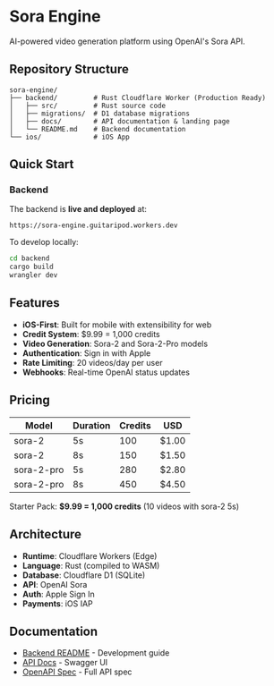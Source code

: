 # Sora Engine

AI-powered video generation platform using OpenAI's Sora API.

## Repository Structure

```
sora-engine/
├── backend/         # Rust Cloudflare Worker (Production Ready)
│   ├── src/         # Rust source code
│   ├── migrations/  # D1 database migrations
│   ├── docs/        # API documentation & landing page
│   └── README.md    # Backend documentation
└── ios/             # iOS App
```

## Quick Start

### Backend

The backend is **live and deployed** at:
```
https://sora-engine.guitaripod.workers.dev
```

To develop locally:
```bash
cd backend
cargo build
wrangler dev
```

## Features

- **iOS-First**: Built for mobile with extensibility for web
- **Credit System**: $9.99 = 1,000 credits
- **Video Generation**: Sora-2 and Sora-2-Pro models
- **Authentication**: Sign in with Apple
- **Rate Limiting**: 20 videos/day per user
- **Webhooks**: Real-time OpenAI status updates

## Pricing

| Model | Duration | Credits | USD |
|-------|----------|---------|-----|
| sora-2 | 5s | 100 | $1.00 |
| sora-2 | 8s | 150 | $1.50 |
| sora-2-pro | 5s | 280 | $2.80 |
| sora-2-pro | 8s | 450 | $4.50 |

Starter Pack: **$9.99 = 1,000 credits** (10 videos with sora-2 5s)

## Architecture

- **Runtime**: Cloudflare Workers (Edge)
- **Language**: Rust (compiled to WASM)
- **Database**: Cloudflare D1 (SQLite)
- **API**: OpenAI Sora
- **Auth**: Apple Sign In
- **Payments**: iOS IAP

## Documentation

- [Backend README](backend/README.md) - Development guide
- [API Docs](https://sora-engine.guitaripod.workers.dev/docs) - Swagger UI
- [OpenAPI Spec](https://sora-engine.guitaripod.workers.dev/openapi.yaml) - Full API spec
